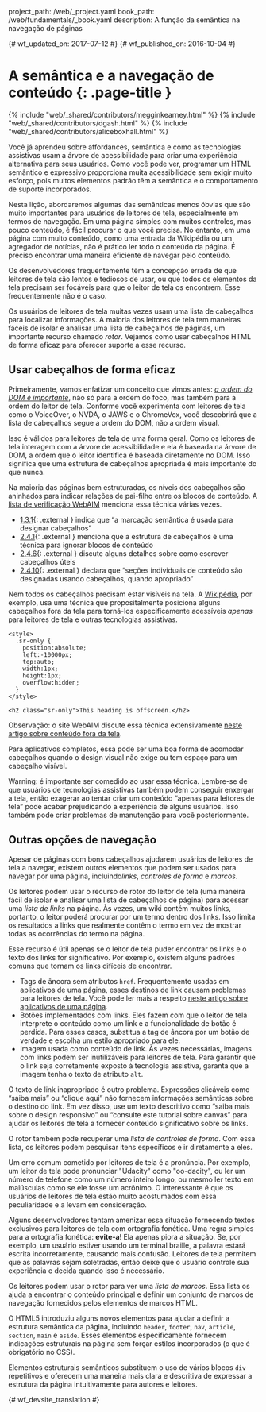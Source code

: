 project_path: /web/_project.yaml
book_path: /web/fundamentals/_book.yaml
description: A função da semântica na navegação de páginas


{# wf_updated_on: 2017-07-12 #}
{# wf_published_on: 2016-10-04 #}

# A semântica e a navegação de conteúdo {: .page-title }

{% include "web/_shared/contributors/megginkearney.html" %}
{% include "web/_shared/contributors/dgash.html" %}
{% include "web/_shared/contributors/aliceboxhall.html" %}



Você já aprendeu sobre affordances, semântica e como as tecnologias assistivas usam
a árvore de acessibilidade para criar uma experiência alternativa para seus usuários.
Como você pode ver, programar um HTML semântico e expressivo proporciona
muita acessibilidade sem exigir muito esforço, pois muitos elementos padrão têm
a semântica e o comportamento de suporte incorporados.

Nesta lição, abordaremos algumas das semânticas menos óbvias que são muito importantes para usuários
de leitores de tela, especialmente em termos de navegação. Em uma página simples com
muitos controles, mas pouco conteúdo, é fácil procurar o que
você precisa. No entanto, em uma página com muito conteúdo, como uma entrada da Wikipédia ou um agregador
de notícias, não é prático ler todo o conteúdo da página. É preciso
encontrar uma maneira eficiente de navegar pelo conteúdo.

Os desenvolvedores frequentemente têm a concepção errada de que leitores de tela são lentos e tediosos
de usar, ou que todos os elementos da tela precisam ser focáveis para que o leitor
de tela os encontrem. Esse frequentemente não é o caso.

Os usuários de leitores de tela muitas vezes usam uma lista de cabeçalhos para localizar informações. A maioria
dos leitores de tela tem maneiras fáceis de isolar e analisar uma lista de cabeçalhos de páginas, um
importante recurso chamado *rotor*. Vejamos como usar cabeçalhos HTML
de forma eficaz para oferecer suporte a esse recurso.

## Usar cabeçalhos de forma eficaz

Primeiramente, vamos enfatizar um conceito que vimos antes: [*a ordem do DOM
é importante*](/web/fundamentals/accessibility/focus/dom-order-matters), não só para a
ordem do foco, mas também para a ordem do leitor de tela. Conforme você experimenta com leitores de tela
como o VoiceOver, o NVDA, o JAWS e o ChromeVox, você descobrirá que a lista de cabeçalhos segue
a ordem do DOM, não a ordem visual.

Isso é válidos para leitores de tela de uma forma geral. Como os leitores de tela interagem com
a árvore de acessibilidade e ela é baseada na árvore de DOM, a ordem
que o leitor identifica é baseada diretamente no DOM. Isso
significa que uma estrutura de cabeçalhos apropriada é mais importante do que nunca.

Na maioria das páginas bem estruturadas, os níveis dos cabeçalhos são aninhados para indicar relações
de pai-filho entre os blocos de conteúdo. A [lista de verificação
WebAIM](http://webaim.org/standards/wcag/checklist) menciona essa técnica
várias vezes.

 - [1.3.1](http://webaim.org/standards/wcag/checklist#sc1.3.1){: .external }
 indica que “a marcação semântica é usada para designar cabeçalhos”
 - [2.4.1](http://webaim.org/standards/wcag/checklist#sc2.4.1){: .external }
 menciona que a estrutura de cabeçalhos é uma técnica para ignorar
 blocos de conteúdo
 - [2.4.6](http://webaim.org/standards/wcag/checklist#sc2.4.6){: .external }
 discute alguns detalhes sobre como escrever cabeçalhos úteis
 - [2.4.10](http://webaim.org/standards/wcag/checklist#sc2.4.10){: .external }
 declara que “seções individuais de conteúdo são designadas usando cabeçalhos,
 quando apropriado”

Nem todos os cabeçalhos precisam estar visíveis na tela.
A [Wikipédia](https://www.wikipedia.org/), por exemplo, usa uma técnica que
propositalmente posiciona alguns cabeçalhos fora da tela para torná-los especificamente
acessíveis *apenas* para leitores de tela e outras tecnologias assistivas.

    <style>
      .sr-only {
        position:absolute;
        left:-10000px;
        top:auto;
        width:1px;
        height:1px;
        overflow:hidden;
      }
    </style>

    <h2 class="sr-only">This heading is offscreen.</h2>

Observação: o site WebAIM discute essa técnica extensivamente [neste
artigo sobre conteúdo fora da tela](http://webaim.org/techniques/css/invisiblecontent/).

Para aplicativos completos, essa pode ser uma boa forma de acomodar cabeçalhos quando
o design visual não exige ou tem espaço para um cabeçalho visível.

Warning: é importante ser comedido ao usar essa técnica. Lembre-se de que
usuários de tecnologias assistivas também podem conseguir enxergar a tela, então
exagerar ao tentar criar um conteúdo “apenas para leitores de tela” pode
acabar prejudicando a experiência de alguns usuários. Isso também pode criar
problemas de manutenção para você posteriormente.

## Outras opções de navegação

Apesar de páginas com bons cabeçalhos ajudarem usuários de leitores de tela a navegar, existem
outros elementos que podem ser usados para navegar por uma página, incluindo*links*, *controles
de forma* e *marcos*.

Os leitores podem usar o recurso de rotor do leitor de tela (uma maneira fácil de isolar e
analisar uma lista de cabeçalhos de página) para acessar uma *lista de links* na página.
Às vezes, um wiki contém muitos links, portanto, o leitor poderá procurar
por um termo dentro dos links. Isso limita os resultados a links que realmente contêm o
termo em vez de mostrar todas as ocorrências do termo na página.

Esse recurso é útil apenas se o leitor de tela puder encontrar os links e o texto dos
links for significativo. Por exemplo, existem alguns padrões comuns que tornam os links
difíceis de encontrar.

 - Tags de âncora sem atributos `href`. Frequentemente usadas em aplicativos de
 uma página, esses destinos de link causam problemas para leitores de tela. Você pode
 ler mais a respeito [neste artigo sobre aplicativos de uma página](http://neugierig.org/software/blog/2014/02/single-page-app-links.html).
 - Botões implementados com links. Eles fazem com que o leitor de tela
 interprete o conteúdo como um link e a funcionalidade de botão é perdida. Para
 esses casos, substitua a tag de âncora por um botão de verdade e escolha um estilo
 apropriado para ele.
 - Imagem usada como conteúdo de link. Às vezes necessárias, imagens com links podem
 ser inutilizáveis para leitores de tela. Para garantir que o link seja corretamente exposto à
 tecnologia assistiva, garanta que a imagem tenha o texto de atributo `alt`.

O texto de link inapropriado é outro problema. Expressões clicáveis como “saiba mais” ou “clique
aqui” não fornecem informações semânticas sobre o destino do link. Em vez disso, use
um texto descritivo como “saiba mais sobre o design responsivo” ou “consulte este tutorial
sobre canvas” para ajudar os leitores de tela a fornecer conteúdo significativo sobre os links.

O rotor também pode recuperar uma *lista de controles de forma*. Com essa lista, os leitores podem
pesquisar itens específicos e ir diretamente a eles.

Um erro comum cometido por leitores de tela é a pronúncia. Por exemplo, um leitor
de tela pode pronunciar "Udacity" como "oo-dacity", ou ler um número de telefone
como um número inteiro longo, ou mesmo ler texto em maiúsculas como se ele fosse um acrônimo.
O interessante é que os usuários de leitores de tela estão muito acostumados com essa peculiaridade e a levam em
consideração.

Alguns desenvolvedores tentam amenizar essa situação fornecendo textos exclusivos para leitores de tela
com ortografia fonética. Uma regra simples para a ortografia fonética:
**evite-a**! Ela apenas piora a situação. Se, por exemplo, um usuário estiver usando
um terminal braille, a palavra estará escrita incorretamente, causando mais
confusão. Leitores de tela permitem que as palavras sejam soletradas, então deixe que o
usuário controle sua experiência e decida quando isso é necessário.

Os leitores podem usar o rotor para ver uma *lista de marcos*. Essa lista os ajuda
a encontrar o conteúdo principal e definir um conjunto de marcos de navegação fornecidos pelos elementos de marcos
HTML.

O HTML5 introduziu alguns novos elementos para ajudar a definir a estrutura semântica da
página, incluindo `header`, `footer`, `nav`, `article`, `section`, `main` e
`aside`. Esses elementos especificamente fornecem indicações estruturais na página
sem forçar estilos incorporados (o que é obrigatório no CSS).

Elementos estruturais semânticos substituem o uso de vários blocos `div` repetitivos e oferecem
uma maneira mais clara e descritiva de expressar a estrutura da página
intuitivamente para autores e leitores.




{# wf_devsite_translation #}
